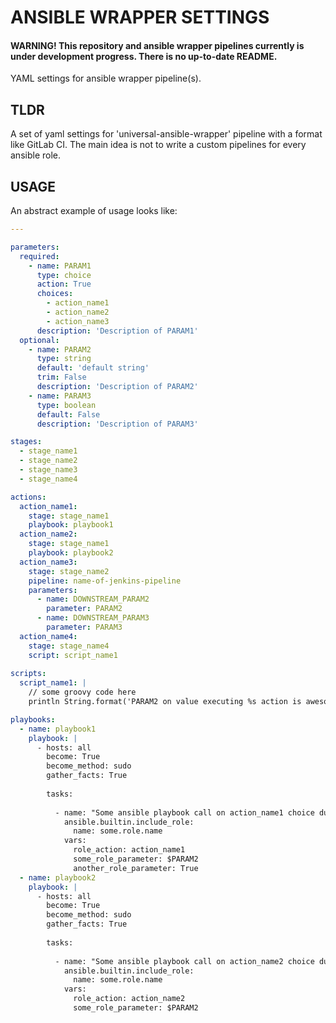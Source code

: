 ANSIBLE WRAPPER SETTINGS
========================

#### WARNING! This repository and ansible wrapper pipelines currently is under development progress. There is no up-to-date README.

YAML settings for ansible wrapper pipeline(s).

## TLDR

A set of yaml settings for 'universal-ansible-wrapper' pipeline with a format like GitLab CI. The main idea is not to 
write a custom pipelines for every ansible role.

## USAGE

An abstract example of usage looks like:

```yaml
---

parameters:
  required:
    - name: PARAM1
      type: choice
      action: True
      choices:
        - action_name1
        - action_name2
        - action_name3
      description: 'Description of PARAM1'
  optional:
    - name: PARAM2
      type: string
      default: 'default string'
      trim: False
      description: 'Description of PARAM2'
    - name: PARAM3
      type: boolean
      default: False
      description: 'Description of PARAM3'

stages:
  - stage_name1
  - stage_name2
  - stage_name3
  - stage_name4

actions:
  action_name1:
    stage: stage_name1
    playbook: playbook1
  action_name2:
    stage: stage_name1
    playbook: playbook2
  action_name3:
    stage: stage_name2
    pipeline: name-of-jenkins-pipeline
    parameters:
      - name: DOWNSTREAM_PARAM2
        parameter: PARAM2
      - name: DOWNSTREAM_PARAM3
        parameter: PARAM3
  action_name4:
    stage: stage_name4
    script: script_name1
    
scripts:
  script_name1: |
    // some groovy code here
    println String.format('PARAM2 on value executing %s action is awesome: %s', env.PARAM1, env.PARAM2)

playbooks:
  - name: playbook1
    playbook: |
      - hosts: all
        become: True
        become_method: sudo
        gather_facts: True
      
        tasks:
      
          - name: "Some ansible playbook call on action_name1 choice during stage_name1"
            ansible.builtin.include_role:
              name: some.role.name
            vars:
              role_action: action_name1
              some_role_parameter: $PARAM2
              another_role_parameter: True
  - name: playbook2
    playbook: |
      - hosts: all
        become: True
        become_method: sudo
        gather_facts: True
      
        tasks:
      
          - name: "Some ansible playbook call on action_name2 choice during stage_name1"
            ansible.builtin.include_role:
              name: some.role.name
            vars:
              role_action: action_name2
              some_role_parameter: $PARAM2
```
